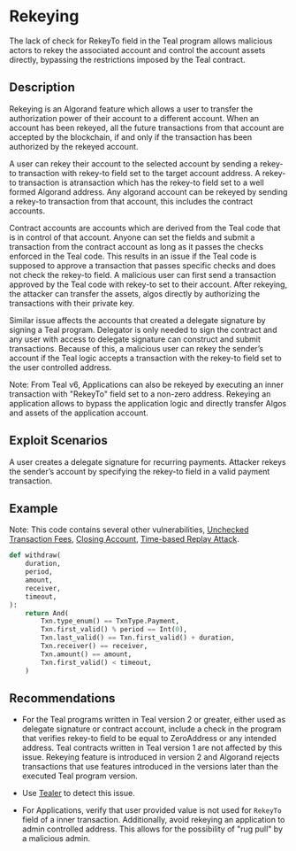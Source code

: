 # Rekeying

The lack of check for RekeyTo field in the Teal program allows malicious actors to rekey the associated account and control the account assets directly, bypassing the restrictions imposed by the Teal contract.

## Description

Rekeying is an Algorand feature which allows a user to transfer the authorization power of their account to a different account. When an account has been rekeyed, all the future transactions from that account are accepted by the blockchain, if and only if the transaction has been authorized by the rekeyed account.

A user can rekey their account to the selected account by sending a rekey-to transaction with rekey-to field set to the target account address. A rekey-to transaction is atransaction which has the rekey-to field set to a well formed Algorand address.
Any algorand account can be rekeyed by sending a rekey-to transaction from that account, this includes the contract accounts.

Contract accounts are accounts which are derived from the Teal code that is in control of that account. Anyone can set the fields and submit a transaction from the contract account as long as it passes the checks enforced in the Teal code. This results in an issue if the Teal code is supposed to approve a transaction that passes specific checks and does not check the rekey-to field. A malicious user can first send a transaction approved by the Teal code with rekey-to set to their account. After rekeying, the attacker can transfer the assets, algos directly by authorizing the transactions with their private key.

Similar issue affects the accounts that created a delegate signature by signing a Teal program. Delegator is only needed to sign the contract and any user with access to delegate signature can construct and submit transactions. Because of this, a malicious user can rekey the sender’s account if the Teal logic accepts a transaction with the rekey-to field set to the user controlled address.

Note: From Teal v6, Applications can also be rekeyed by executing an inner transaction with "RekeyTo" field set to a non-zero address. Rekeying an application allows to bypass the application logic and directly transfer Algos and assets of the application account.

## Exploit Scenarios

A user creates a delegate signature for recurring payments. Attacker rekeys the sender’s account by specifying the rekey-to field in a valid payment transaction.

## Example

Note: This code contains several other vulnerabilities, [Unchecked Transaction Fees](../unchecked_transaction_fee), [Closing Account](../closing_account), [Time-based Replay Attack](../time_based_replay_attack).

```py
def withdraw(
    duration,
    period,
    amount,
    receiver,
    timeout,
):
    return And(
        Txn.type_enum() == TxnType.Payment,
        Txn.first_valid() % period == Int(0),
        Txn.last_valid() == Txn.first_valid() + duration,
        Txn.receiver() == receiver,
        Txn.amount() == amount,
        Txn.first_valid() < timeout,
    )
```

## Recommendations

- For the Teal programs written in Teal version 2 or greater, either used as delegate signature or contract account, include a check in the program that verifies rekey-to field to be equal to ZeroAddress or any intended address. Teal contracts written in Teal version 1 are not affected by this issue. Rekeying feature is introduced in version 2 and Algorand rejects transactions that use features introduced in the versions later than the executed Teal program version.

- Use [Tealer](https://github.com/crytic/tealer) to detect this issue.

- For Applications, verify that user provided value is not used for `RekeyTo` field of a inner transaction. Additionally, avoid rekeying an application to admin controlled address. This allows for the possibility of "rug pull" by a malicious admin.

